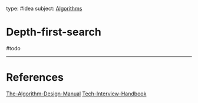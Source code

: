 type: #idea
subject: [Algorithms](Algorithms.md)
<!-- Subject should be a hub note -->
# Depth-first-search
#todo 
<!--
	Write three to five sentences in your own words
	Assume that the reader will have no context
	Include sources
	Link to other ideas
-->

---
# References
<!-- What references back up this idea -->
[The-Algorithm-Design-Manual](The-Algorithm-Design-Manual.md)
[Tech-Interview-Handbook](Tech-Interview-Handbook.md)